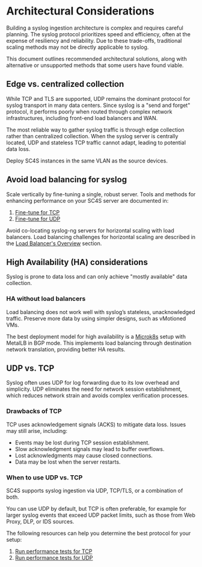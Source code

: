# Architectural Considerations

Building a syslog ingestion architecture is complex and requires careful planning. The syslog protocol prioritizes speed and efficiency, often at the expense of resiliency and reliability. Due to these trade-offs, traditional scaling methods may not be directly applicable to syslog.

This document outlines recommended architectural solutions, along with alternative or unsupported methods that some users have found viable.

## Edge vs. centralized collection

While TCP and TLS are supported, UDP remains the dominant protocol for syslog transport in many data centers. Since syslog is a "send and forget" protocol, it performs poorly when routed through complex network infrastructures, including front-end load balancers and WAN.

The most reliable way to gather syslog traffic is through edge collection rather than centralized collection. When the syslog server is centrally located, UDP and stateless TCP traffic cannot adapt, leading to potential data loss.

Deploy SC4S instances in the same VLAN as the source devices.

## Avoid load balancing for syslog

Scale vertically by fine-tuning a single, robust server. Tools and methods for enhancing performance on your SC4S server are documented in:

1. [Fine-tune for TCP](tcp-optimization.md)
2. [Fine-tune for UDP](udp-optimization.md)

Avoid co-locating syslog-ng servers for horizontal scaling with load balancers. Load balancing challenges for horizontal scaling are described in the [Load Balancer's Overview](lb/index.md) section.

## High Availability (HA) considerations

Syslog is prone to data loss and can only achieve "mostly available" data collection.

### HA without load balancers

Load balancing does not work well with syslog’s stateless, unacknowledged traffic. Preserve more data by using simpler designs, such as vMotioned VMs.

The best deployment model for high availability is a [Microk8s](https://microk8s.io/) setup with MetalLB in BGP mode. This implements load balancing through destination network translation, providing better HA results.

## UDP vs. TCP

Syslog often uses UDP for log forwarding due to its low overhead and simplicity. UDP eliminates the need for network session establishment, which reduces network strain and avoids complex verification processes.

### Drawbacks of TCP

TCP uses acknowledgement signals (ACKS) to mitigate data loss. Issues may still arise, including:

- Events may be lost during TCP session establishment.
- Slow acknowledgment signals may lead to buffer overflows.
- Lost acknowledgments may cause closed connections.
- Data may be lost when the server restarts.

### When to use UDP vs. TCP

SC4S supports syslog ingestion via UDP, TCP/TLS, or a combination of both.

You can use UDP by default, but TCP is often preferable, for example for larger syslog events that exceed UDP packet limits, such as those from Web Proxy, DLP, or IDS sources.

The following resources can help you determine the best protocol for your setup:

1. [Run performance tests for TCP](performance-tests.md#check-your-tcp-performance)
2. [Run performance tests for UDP](performance-tests.md#check-your-udp-performance)
